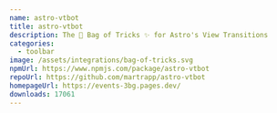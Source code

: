 ```yaml
---
name: astro-vtbot
title: astro-vtbot
description: The 👜 Bag of Tricks ✨ for Astro's View Transitions
categories:
  - toolbar
image: /assets/integrations/bag-of-tricks.svg
npmUrl: https://www.npmjs.com/package/astro-vtbot
repoUrl: https://github.com/martrapp/astro-vtbot
homepageUrl: https://events-3bg.pages.dev/
downloads: 17061
---
```

